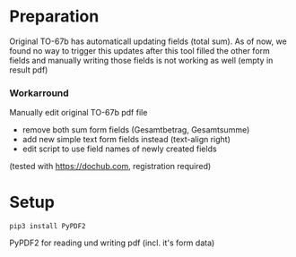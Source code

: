# Preparation

Original TO-67b has automaticall updating fields (total sum). 
As of now, we found no way to trigger this updates after this tool 
filled the other form fields and manually writing those fields
is not working as well (empty in result pdf)

### Workarround
Manually edit original TO-67b pdf file
- remove both sum form fields (Gesamtbetrag, Gesamtsumme)
- add new simple text form fields instead (text-align right)
- edit script to use field names of newly created fields

(tested with https://dochub.com, registration required)

# Setup

```
pip3 install PyPDF2
```

PyPDF2 for reading und writing pdf (incl. it's form data)

